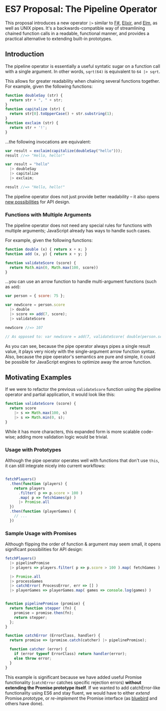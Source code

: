 # ES7 Proposal: The Pipeline Operator

This proposal introduces a new operator `|>` similar to
  [F#](https://en.wikibooks.org/wiki/F_Sharp_Programming/Higher_Order_Functions#The_.7C.3E_Operator),
  [Elixir](https://www.safaribooksonline.com/library/view/programming-elixir/9781680500530/f_0057.html),
  and [Elm](https://edmz.org/design/2015/07/29/elm-lang-notes.html),
  as well as UNIX pipes. It's a backwards-compatible way of streamlining chained function calls in a readable, functional manner, and provides a practical alternative to extending built-in prototypes.

## Introduction

The pipeline operator is essentially a useful syntatic sugar on a function call with a single argument. In other words, `sqrt(64)` is equivalent to `64 |> sqrt`.

This allows for greater readability when chaining several functions together. For example, given the following functions:

```js
function doubleSay (str) {
  return str + ", " + str;
}
function capitalize (str) {
  return str[0].toUpperCase() + str.substring(1);
}
function exclaim (str) {
  return str + '!';
}
```

...the following invocations are equivalent:

```js
var result = exclaim(capitalize(doubleSay("hello")));
result //=> "Hello, hello!"

var result = "hello"
  |> doubleSay
  |> capitalize
  |> exclaim;

result //=> "Hello, hello!"
```

The pipeline operator does not just provide better readability – it also opens [new possibilities](#sample-usage-with-promises) for API design.

### Functions with Multiple Arguments

The pipeline operator does not need any special rules for functions with multiple arguments; JavaScript already has ways to handle such cases.

For example, given the following functions:

```js
function double (x) { return x + x; }
function add (x, y) { return x + y; }

function validateScore (score) {
  return Math.min(0, Math.max(100, score))
}
```

...you can use an arrow function to handle multi-argument functions (such as `add`):

```js
var person = { score: 75 };

var newScore = person.score
  |> double
  |> score => add(7, score);
  |> validateScore

newScore //=> 107

// As opposed to: var newScore = add(7, validateScore( double(person.score) ))
```

As you can see, because the pipe operator always pipes a single result value, it plays very nicely with the single-argument arrow function syntax. Also, because the pipe operator's semantics are pure and simple, it could be possible for JavaScript engines to optimize away the arrow function.

## Motivating Examples

If we were to refactor the previous `validateScore` function using the pipeline operator and partial application, it would look like this:

```js
function validateScore (score) {
  return score
    |> s => Math.max(100, s)
    |> s => Math.min(0, s);
}
```

While it has more characters, this expanded form is more scalable code-wise; adding more validation logic would be trivial.

### Usage with Prototypes

Although the pipe operator operates well with functions that don't use `this`, it can still integrate nicely into current workflows:

```js

fetchPlayers()
  .then(function (players) {
    return players
      .filter( p => p.score > 100 )
      .map( p => fetchGames(p) )
      |> Promise.all
  })
  .then(function (playerGames) {
    // ...
  })

```

### Sample Usage with Promises

Although flipping the order of function & argument may seem small, it opens significant possibilities for API design:

```js
fetchPlayers()
  |> pipelinePromise
  |> players => players.filter( p => p.score > 100 ).map( fetchGames )

  |> Promise.all
  |> processGames
  |> catchError( ProcessError, err => [] )
  |> playerGames => playerGames.map( games => console.log(games) )


function pipelinePromise (promise) {
  return function stepper (fn) {
    promise = promise.then(fn);
    return stepper;
  };
}

function catchError (ErrorClass, handler) {
  return promise => (promise.catch(catcher) |> pipelinePromise);

  function catcher (error) {
    if (error typeof ErrorClass) return handler(error);
    else throw error;
  }
}
```

This example is significant because we have added useful Promise functionality (`catchError` catches specific rejection errors) **without extending the Promise prototype itself**. If we wanted to add catchError-like functionality using ES6 and stay fluent, we would have to either *extend* Promise.prototype, or *re-implement* the Promise interface (as [bluebird](https://github.com/petkaantonov/bluebird) and others have done).
